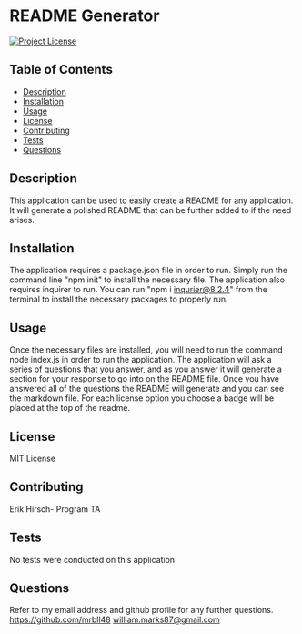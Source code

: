 # README Generator

[![Project License](https://img.shields.io/badge/License-MIT%20License-blue)](https://choosealicense.com)

## Table of Contents

- [Description](#description)
- [Installation](#installation)
- [Usage](#usage)
- [License](#license)
- [Contributing](#contributing)
- [Tests](#tests)
- [Questions](#questions)

## Description

This application can be used to easily create a README for any application. It will generate a polished README that can be further added to if the need arises.

## Installation

The application requires a package.json file in order to run. Simply run the command line "npm init" to install the necessary file. The application also requires inquirer to run. You can run "npm i inqurier@8.2.4" from the terminal to install the necessary packages to properly run.

## Usage

Once the necessary files are installed, you will need to run the command node index.js in order to run the application. The application will ask a series of questions that you answer, and as you answer it will generate a section for your response to go into on the README file. Once you have answered all of the questions the README will generate and you can see the markdown file. For each license option you choose a badge will be placed at the top of the readme.

## License

MIT License

## Contributing

Erik Hirsch- Program TA

## Tests

No tests were conducted on this application

## Questions

Refer to my email address and github profile for any further questions.
https://github.com/mrbll48
william.marks87@gmail.com

